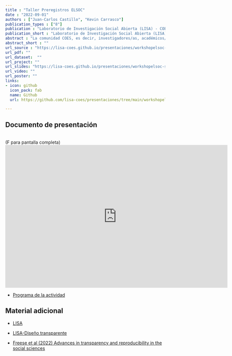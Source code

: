 ```yaml
---
title : "Taller Preregistros ELSOC"
date : "2022-09-01"
authors : ["Juan-Carlos Castillo", "Kevin Carrasco"]
publication_types : ["8"]
publication : "Laboratorio de Investigación Social Abierta (LISA) - COES . Santiago, Campus Lo Contador, Universidad Catolica"
publication_short : "Laboratorio de Investigación Social Abierta (LISA) - COES . Santiago, Campus Lo Contador, Universidad Catolica"
abstract : "La comunidad COES, es decir, investigadores/as, académicos/as, estudiantes becarios/as o patrocinados/as, y asistentes de investigación de Universidades o centros de estudios asociados a COES, están coordialmente invitados al Workshop para la producción de artículos científicos con ELSOC, donde se desarrollará un espacio de trabajo y reflexión para identificar y desarrollar preguntas de investigación, conformar equipos diversos y multidisciplinarios para conectar ideas con personas, y potenciar la producción de artículos académicos con enfoque longitudinal utilizando datos ELSOC. Durante un día -el 30 de septiembre de 9:30 a 17:30- se dará inicio a un proceso de pre-registro de las preguntas de investigación desarrolladas, para que éstas culminen en publicaciones bajo un Marco de Ciencia Abierta. El workshop tiene como objetivos potenciar la producción y publicación de artículos académicos en revistas de alto impacto, que utilizan datos ELSOC como su fuente principal de datos. También conectar a investigadores e investigadoras de distintos centros, disciplinas y/o grados académicos para el desarrollo de artículos académicos concretos. Por último, fomentar el uso del Open Science Framework como marco conceptual para el desarrollo de investigación reproducible. En una jornada de un día, se implementará una metodología activa para desarrollar y dar inicio a un proceso de pre-registro de artículos de investigación que utilizan datos ELSOC como fuente principal de información. Posterior a la jornada, se hará un seguimiento de la evolución de los artículos, se ofrecerá acompañamiento y colaboración para resolver dudas/recibir comentarios a participantes por parte del equipo ejecutivo ELSOC, y se invitará a participar en un seminario para mostrar avances y resultados en enero de 2023"
abstract_short : ""
url_source : "https://lisa-coes.github.io/presentaciones/workshopelsoc-septiembre2022/workshopelsoc-sept2022.html"
url_pdf: "" 
url_dataset:  "" 
url_project: "" 
url_slides: "https://lisa-coes.github.io/presentaciones/workshopelsoc-septiembre2022/workshopelsoc-sept2022.html" 
url_video: "" 
url_poster: "" 
links: 
- icon: github 
  icon_pack: fab 
  name: Github 
  url: https://github.com/lisa-coes/presentaciones/tree/main/workshopelsoc-septiembre2022

---
```


## Documento de presentación

<br> (F para pantalla completa) <iframe width="700"  height="450" src="https://lisa-coes.github.io/presentaciones/workshopelsoc-septiembre2022/workshopelsoc-sept2022.html" title="YouTube video player" frameborder="0" allow="accelerometer; autoplay; clipboard-write; encrypted-media; gyroscope; picture-in-picture" allowfullscreen></iframe>

- [Programa de la actividad](https://coes.cl/wp-content/uploads/Programa-Workshop-ELSOC.pdf)

## Material adicional

- [LISA](https://lisa-coes.com/)

- [LISA-Diseño transparente](https://lisa-coes.github.io/lisa-book/dise%C3%B1o-transparente.html)

- [Freese et al (2022) Advances in transparency and reproducibility in the social sciences](https://www.sciencedirect.com/science/article/pii/S0049089X2200076X?via%3Dihub)

